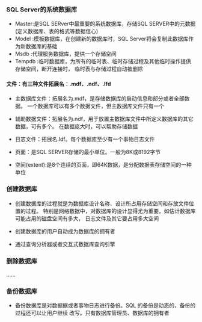 ### SQL Server的系统数据库
* Master:是SQL SERver中最重要的系统数据库，存储SQL SERVER中的元数据
  (定义数据库、表的格式等数据信心)
* Model :模板数据库，在创建新的数据库时，SQL Server将会复制此数据库作为新数据库的基础
* Msdb :代理服务数据库，提供一个存储空间
* Tempdb :临时数据库，为所有的临时表、临时存储过程及其他临时操作提供存储空间，断开连接时，
	临时表与存储过程自动被删除
	
#### 文件：有三种文件拓展名：.mdf、.ndf、.lfd
* 主数据库文件：拓展名为.mdf，是存储数据库的启动信息和部分或者全部数据。
	一个数据库可以有多个数据文件，但主数据库文件只有一个
* 辅助数据文件：拓展名为.ndf，用于放置主数据库文件中所定义数据库的其它数据，可有多个。
   在数据庞大时，可以帮助存储数据
* 日志文件：拓展名.ldf。每个数据库至少有一个事物日志文件

* 页面：是SQL SERVER存储的最小单位。一般为8K或8192字节
* 空间(extent):是8个连续的页面，即64K数据，是分配数据表存储空间的一种单位

### 创建数据库
* 创建数据库的过程就是为数据库设计名称、设计所占用存储空间和存放文件位置的过程。
特别是网络数据中，对数据库的设计显得尤为重要。如估计数据库可能占用的磁盘空间有多大，
日志文件及其它要占用多大空间

* 创建数据库的用户自动成为数据库的拥有者
* 通过查询分析器或者交互式数据库查询引擎

### 删除数据库
 ......

### 备份数据库
* 备份数据库是对数据据或者事物日志进行备份。SQL 的备份是动态的，备份的过程还可以让用户继续
改写。只有数据库管理员、数据库的拥有者